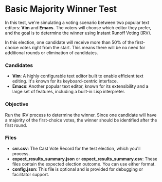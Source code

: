 # Basic Majority Winner Test

In this test, we're simulating a voting scenario between two popular text editors: **Vim** and **Emacs**. The voters will choose which editor they prefer, and the goal is to determine the winner using Instant Runoff Voting (IRV).

In this election, one candidate will receive more than 50% of the first-choice votes right from the start. This means there will be no need for additional rounds or elimination of candidates. 

### Candidates
- **Vim**: A highly configurable text editor built to enable efficient text editing. It's known for its keyboard-centric interface.
- **Emacs**: Another popular text editor, known for its extensibility and a large set of features, including a built-in Lisp interpreter.

### Objective
Run the IRV process to determine the winner. Since one candidate will have a majority of the first-choice votes, the winner should be identified after the first round.

### Files
- **cvr.csv**: The Cast Vote Record for the test election, which you'll process.
- **expect_results_summary.json** or **expect_results_summary.csv**: These files contain the expected election outcome. You can use either format.
- **config.json**: This file is optional and is provided for debugging or facilitator support.
